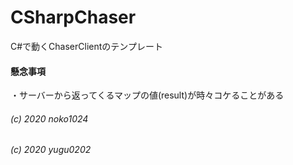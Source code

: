 # CSharpChaser
C#で動くChaserClientのテンプレート

#### 懸念事項
・サーバーから返ってくるマップの値(result)が時々コケることがある


###### (c) 2020 noko1024
###### (c) 2020 yugu0202
